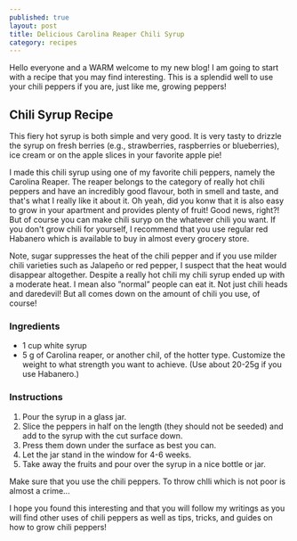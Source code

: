 ```yaml
---
published: true
layout: post
title: Delicious Carolina Reaper Chili Syrup
category: recipes
---
```


Hello everyone and a WARM welcome to my new blog! I am going to start with a recipe that you may find interesting. This is a splendid well to use your chili peppers if you are, just like me, growing peppers!

## Chili Syrup Recipe
This fiery hot syrup is both simple and very good. It is very tasty to drizzle the syrup on fresh berries (e.g., strawberries, raspberries or blueberries), ice cream or on the apple slices in your favorite apple pie!

I made this chili syrup using one of my favorite chili peppers, namely the Carolina Reaper. The reaper belongs to the category of really hot chili peppers and have an incredibly good flavour, both in smell and taste, and that's what I really like it about it. Oh yeah, did you konw that it is also easy to grow in your apartment and provides plenty of fruit! Good news, right?! But of course you can make chili suryp on the whatever chili you want. If you don't grow chili for yourself, I recommend that you use regular red Habanero which is available to buy in almost every grocery store.

Note, sugar suppresses  the heat of the chili pepper and if you use milder chili varieties such as Jalapeño or red pepper, I suspect that the heat would disappear altogether. Despite a really hot chili my chili syrup ended up with a moderate heat. I mean also ”normal” people can eat it. Not just chili heads and daredevil!  But all comes down on the amount of chili you use, of course!

### Ingredients
* 1 cup white syrup
* 5 g of Carolina reaper, or another chil, of the hotter type. Customize the weight to what strength you want to achieve. (Use about 20-25g if you use Habanero.)

### Instructions
1. Pour the syrup in a glass jar.
2. Slice the peppers in half on the length (they should not be seeded) and add to the syrup with the cut surface down. 
3. Press them down under the surface as best you can.
4. Let the jar stand in the window for 4-6 weeks.
5. Take away the fruits and pour over the syrup in a nice bottle or jar.

Make sure that you use the chili peppers. To throw chlli which is not poor is almost a crime...

I hope you found this interesting and that you will follow my writings as you will find other uses of chili peppers as well as tips, tricks, and guides on how to grow chili peppers!
